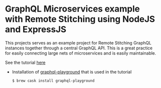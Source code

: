 # GraphQL Microservices example with Remote Stitching using NodeJS and ExpressJS
This projects serves as an example project for Remote Stitching GraphQL instances together through a central GraphQL API. This is a great practice for easily connecting large nets of microservices and is easily maintainable.

See the tutorial [here](https://codeburst.io/nodejs-graphql-micro-services-using-remote-stitching-7540030a0753)

- Installation of [graphql-playground](https://github.com/graphcool/graphql-playground) that is used in the tutorial
  ```shell
  $ brew cask install graphql-playground
  ```
